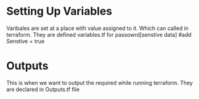 # Setting Up Variables

Varibales are set at a place with value assigned to it. Which can called in terraform.
They are defined variables.tf
for passowrd[senstive data] #add Senstive = true


# Outputs
This is when we want to output the required while running terraform.
They are declared in Outputs.tf file